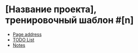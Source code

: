 # [Название проекта], тренировочный шаблон #[n]

* [Page address](http://lydialyd.github.io/inner/project-name/)
* [TODO List](todo.md)
* [Notes](notes.md)
